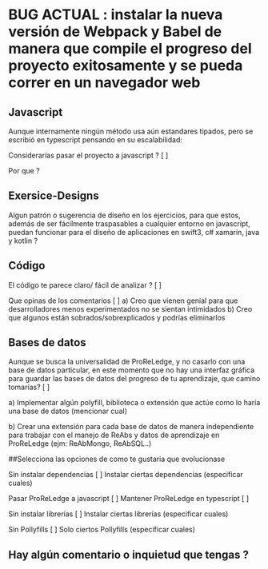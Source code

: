 # BUG ACTUAL : instalar la nueva versión de Webpack y Babel de manera que compile el progreso del proyecto exitosamente y se pueda correr en un navegador web



## Javascript

Aunque internamente ningún método usa aún estandares tipados, pero se escribió en typescript pensando en su escalabilidad:

Considerarías pasar el proyecto a javascript ?  [ ]

Por que ?




## Exersice-Designs

Algun patrón o sugerencia de diseño en los ejercicios, para que estos, además de ser fácilmente traspasables a cualquier entorno en javascript, puedan funcionar para el diseño de aplicaciones en swift3, c# xamarin, java y kotlin ?




## Código

El código te parece claro/ fácil de analizar ?  [ ]

Que opinas de los comentarios [ ]
a) Creo que vienen genial para que desarrolladores menos experimentados no se sientan intimidados
b) Creo que algunos están sobrados/sobrexplicados y podrías eliminarlos





## Bases de datos

Aunque se busca la universalidad de ProReLedge, y no casarlo con una base de datos particular, en este momento que no hay una interfaz gráfica para guardar las bases de datos del progreso de tu aprendizaje, que camino tomarías? [ ]

a) Implementar algún polyfill, biblioteca o extensión que actúe como lo haría una base de datos (mencionar cual)

b) Crear una extensión para cada base de datos de manera independiente para trabajar con el manejo de ReAbs y datos de aprendizaje en ProReLedge (ejm: ReAbMongo, ReAbSQL..)




##Selecciona las opciones de como te gustaria que evolucionase

Sin instalar dependencias [ ]
Instalar ciertas dependencias (especificar cuales)


Pasar ProReLedge a javascript [ ]
Mantener ProReLedge en typescript [ ]


Sin instalar librerías [ ]
Instalar ciertas librerías (especificar cuales)


Sin Pollyfills [ ]
Solo ciertos Pollyfills (especificar cuales)




## Hay algún comentario o inquietud que tengas ?
